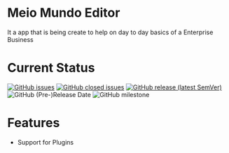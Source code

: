 # Meio Mundo Editor

It a app that is being create to help on day to day basics of a Enterprise Business

# Current Status

[![GitHub issues](https://img.shields.io/github/issues-raw/WinterStudios/MeioMundo)](https://github.com/WinterStudios/MeioMundo/issues)
[![GitHub closed issues](https://img.shields.io/github/issues-closed-raw/WinterStudios/MeioMundo)](https://github.com/WinterStudios/MeioMundo/issues)
[![GitHub release (latest SemVer)](https://img.shields.io/github/v/release/WinterStudios/MeioMundo?include_prereleases)](https://github.com/WinterStudios/MeioMundo/releases/latest)
![GitHub (Pre-)Release Date](https://img.shields.io/github/release-date-pre/WinterStudios/MeioMundo)
![GitHub milestone](https://img.shields.io/github/milestones/progress-percent/WinterStudios/MeioMundo/1)

# Features
- Support for Plugins
